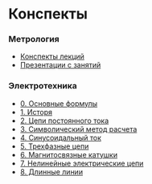 # Конспекты

### Метрология

- [Конспекты лекций]()
- [Презентации с занятий]()

### Электротехника

- [0. Основные формулы]()
- [1. Исторя]()
- [2. Цепи постоянного тока]()
- [3. Символический метод расчета]()
- [4. Синусоидальный ток]()
- [5. Трехфазные цепи]()
- [6. Магнитосвязные катушки]()
- [7. Нелинейные электрические цепи]()
- [8. Длинные линии]()